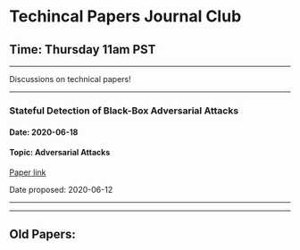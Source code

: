 # Techincal Papers Journal Club
## Time: Thursday 11am PST

________

Discussions on technical papers!

****
### Stateful Detection of Black-Box Adversarial Attacks
#### Date: 2020-06-18
#### Topic: Adversarial Attacks
[Paper link](https://arxiv.org/abs/1907.05587)

Date proposed: 2020-06-12

****


****************

## Old Papers:

